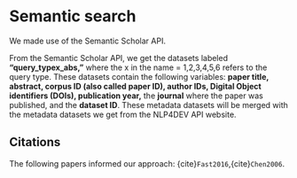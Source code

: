 # Semantic search

We made use of the Semantic Scholar API.

From the Semantic Scholar API, we get the datasets labeled **“query_typex_abs,”** where the x  in the name = 1,2,3,4,5,6 refers to the query type. These datasets contain the following variables: **paper title, abstract, corpus ID (also called paper ID), author IDs, Digital Object identifiers (DOIs), publication year,** the **journal**  where the paper was published, and the **dataset ID**. These metadata datasets will be merged with the metadata datasets we get from the NLP4DEV API website.

## Citations

The following papers informed our approach: {cite}`Fast2016`,{cite}`Chen2006`.


```{bibliography}
```